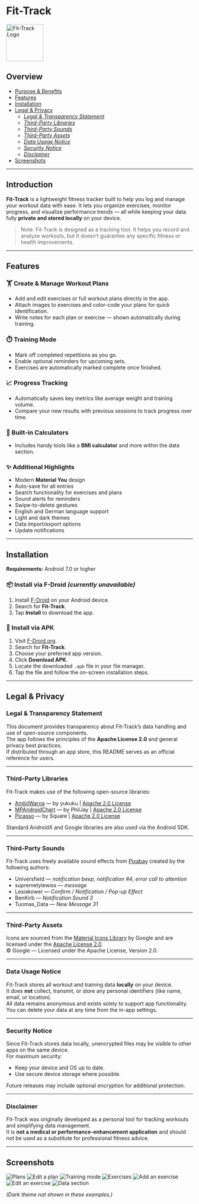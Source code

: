 # Fit-Track
<p align="left">
  <img src="assets/app_icon.png" alt="Fit-Track Logo" width="100" height="100"/>
</p>

## Overview
- [Purpose & Benefits](#purpose--benefits)  
- [Features](#features)  
- [Installation](#installation)  
- [Legal & Privacy](#legal--privacy)  
  - *[Legal & Transparency Statement](#legal--transparency-statement)*  
  - *[Third-Party Libraries](#third-party-libraries)*  
  - *[Third-Party Sounds](#third-party-sounds)*  
  - *[Third-Party Assets](#third-party-assets)*  
  - *[Data Usage Notice](#data-usage-notice)*  
  - *[Security Notice](#security-notice)*  
  - *[Disclaimer](#disclaimer)*  
- [Screenshots](#screenshots)

---

## Introduction
**Fit-Track** is a lightweight fitness tracker built to help you log and manage your workout data with ease. It lets you organize exercises, monitor progress, and visualize performance trends — all while keeping your data fully **private and stored locally** on your device.  

> Note: Fit-Track is designed as a tracking tool. It helps you record and analyze workouts, but it doesn’t guarantee any specific fitness or health improvements.

---

## Features

### 🏋️ Create & Manage Workout Plans
- Add and edit exercises or full workout plans directly in the app.  
- Attach images to exercises and color-code your plans for quick identification.  
- Write notes for each plan or exercise — shown automatically during training.

### ⏱️ Training Mode
- Mark off completed repetitions as you go.  
- Enable optional reminders for upcoming sets.  
- Exercises are automatically marked complete once finished.

### 📈 Progress Tracking
- Automatically saves key metrics like average weight and training volume.  
- Compare your new results with previous sessions to track progress over time.

### 🧮 Built-in Calculators
- Includes handy tools like a **BMI calculator** and more within the data section.

### ✨ Additional Highlights
- Modern **Material You** design  
- Auto-save for all entries  
- Search functionality for exercises and plans  
- Sound alerts for reminders  
- Swipe-to-delete gestures  
- English and German language support  
- Light and dark themes  
- Data import/export options  
- Update notifications  

---

## Installation
**Requirements:** Android 7.0 or higher  

### 📦 Install via F-Droid *(currently unavailable)*
1. Install [F-Droid](https://f-droid.org/) on your Android device.  
2. Search for **Fit-Track**.  
3. Tap **Install** to download the app.

### 📱 Install via APK
1. Visit [F-Droid.org](https://f-droid.org/).  
2. Search for **Fit-Track**.  
3. Choose your preferred app version.  
4. Click **Download APK**.  
5. Locate the downloaded `.apk` file in your file manager.  
6. Tap the file and follow the on-screen installation steps.

---

## Legal & Privacy

### Legal & Transparency Statement
This document provides transparency about Fit-Track’s data handling and use of open-source components.  
The app follows the principles of the **Apache License 2.0** and general privacy best practices.  
If distributed through an app store, this README serves as an official reference for users.

---

### Third-Party Libraries
Fit-Track makes use of the following open-source libraries:

- [AmbilWarna](https://github.com/yukuku/ambilwarna) — by yukuku  |  [Apache 2.0 License](https://www.apache.org/licenses/LICENSE-2.0)  
- [MPAndroidChart](https://github.com/PhilJay/MPAndroidChart) — by PhilJay  |  [Apache 2.0 License](https://www.apache.org/licenses/LICENSE-2.0)  
- [Picasso](https://github.com/square/picasso) — by Square  |  [Apache 2.0 License](https://www.apache.org/licenses/LICENSE-2.0)  

Standard AndroidX and Google libraries are also used via the Android SDK.

---

### Third-Party Sounds
Fit-Track uses freely available sound effects from [Pixabay](https://pixabay.com/) created by the following authors:

- Universfield — *notification beep*, *notification #4*, *error call to attention*  
- supremetylewiss — *message*  
- Lesiakower — *Confirm / Notification / Pop-up Effect*  
- BenKirb — *Notification Sound 3*  
- Tuomas_Data — *New Message 31*

---

### Third-Party Assets
Icons are sourced from the [Material Icons Library](https://fonts.google.com/icons) by Google and are licensed under the [Apache License 2.0](https://www.apache.org/licenses/LICENSE-2.0).  
© Google — Licensed under the Apache License, Version 2.0.

---

### Data Usage Notice
Fit-Track stores all workout and training data **locally** on your device.  
It does **not** collect, transmit, or store any personal identifiers (like name, email, or location).  
All data remains anonymous and exists solely to support app functionality.  
You can delete your data at any time from the in-app settings.

---

### Security Notice
Since Fit-Track stores data locally, unencrypted files may be visible to other apps on the same device.  
For maximum security:
- Keep your device and OS up to date.  
- Use secure device storage where possible.  

Future releases may include optional encryption for additional protection.

---

### Disclaimer
Fit-Track was originally developed as a personal tool for tracking workouts and simplifying data management.  
It is **not a medical or performance-enhancement application** and should not be used as a substitute for professional fitness advice.

---

## Screenshots
![Plans](assets/Screenshot_Fit_Track_Plans.png)
![Edit a plan](assets/Screenshot_Fit_Track_EditPlan.png)
![Training mode](assets/Screenshot_Fit_Track_Training.png)
![Exercises](assets/Screenshot_Fit_Track_Exercises.png)
![Add an exercise](assets/Screenshot_Fit_Track_AddExercise.png)
![Edit an exercise](assets/Screenshot_Fit_Track_EditExercise.png)
![Data section](assets/Screenshot_Fit_Track_Data.png)

*(Dark theme not shown in these examples.)*
